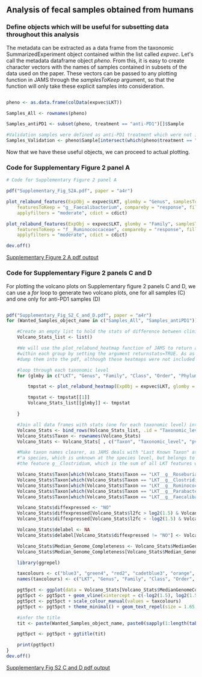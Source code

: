 ## Analysis of fecal samples obtained from humans

### Define objects which will be useful for subsetting data throughout this analysis
The metadata can be extracted as a data frame from the taxonomic SummarizedExperiment object contained within the list called _expvec_. Let's call the metadata dataframe object _pheno_.
From this, it is easy to create character vectors with the names of samples contained in subsets of the data used on the paper. These vectors can be passed to any plotting function in JAMS through the _samplesToKeep_ argument, so that the function will only take these explicit samples into consideration.

```R

pheno <- as.data.frame(colData(expvec$LKT))

Samples_All <- rownames(pheno)

Samples_antiPD1 <- subset(pheno, treatment == "anti-PD1")[]$Sample

#Validation samples were defined as anti-PD1 treatment which were not in the previous Science2018 cohort.
Samples_Validation <- pheno$Sample[intersect(which(pheno$treatment == "anti-PD1"), which(pheno$sci2018 == "N_A"))]

```

Now that we have these useful objects, we can proceed to actual plotting.

### Code for Supplementary Figure 2 panel A

```R
# Code for Supplementary Figure 2 panel A

pdf("Supplementary_Fig_S2A.pdf", paper = "a4r")

plot_relabund_features(ExpObj = expvec$LKT, glomby = "Genus", samplesToKeep = Samples_Validation,
    featuresToKeep = "g__Faecalibacterium", compareby = "response", fillby = "response",
    applyfilters = "moderate", cdict = cdict)

plot_relabund_features(ExpObj = expvec$LKT, glomby = "Family", samplesToKeep = Samples_Validation,
    featuresToKeep = "f__Ruminococcaceae", compareby = "response", fillby = "response",
    applyfilters = "moderate", cdict = cdict)

dev.off()

```

[Supplementary Figure 2 A pdf output](../pdfs/Supplementary_Fig_S2A.pdf)


### Code for Supplementary Figure 2 panels C and D
For plotting the volcano plots on Supplementary figure 2 panels C and D, we can use a _for_ loop to generate two volcano plots, one for all samples (C) and one only for anti-PD1 samples (D)

```R

pdf("Supplementary_Fig_S2_C_and_D.pdf", paper = "a4r")
for (Wanted_Samples_object_name in c("Samples_All", "Samples_antiPD1")){

    #Create an empty list to hold the stats of difference between clinical response at each taxonomic level.
    Volcano_Stats_list <- list()

    #We will use the plot_relabund_heatmap function of JAMS to return a dataframe with the stats for comparison
    #within each group by setting the argument returnstats=TRUE. As as the function produces heatmaps, we might as well
    #dump them into the pdf, although these heatmaps were not included on the paper.

    #loop through each taxonomic level
    for (glmby in c("LKT", "Genus", "Family", "Class", "Order", "Phylum")){

        tmpstat <- plot_relabund_heatmap(ExpObj = expvec$LKT, glomby = glmby, hmtype = "comparative", samplesToKeep = get(Wanted_Samples_object_name), featuresToKeep = NULL, subsetby = NULL, compareby = "response", invertbinaryorder = TRUE, splitcolsby = "response", colcategories = "response", secondaryheatmap = NULL, applyfilters = "moderate", minl2fc = 0.2, fun_for_l2fc = "geom_mean", showonlypbelow = 0.5, scaled = TRUE, cdict = NULL, returnstats = TRUE, class_to_ignore = "N_A", no_underscores = TRUE)

        tmpstat <- tmpstat[[1]]
        Volcano_Stats_list[[glmby]] <- tmpstat

    }

    #Join all data frames with stats (one for each taxonomic level) into a single data frame
    Volcano_Stats <- bind_rows(Volcano_Stats_list, .id = "Taxonomic_level")
    Volcano_Stats$Taxon <- rownames(Volcano_Stats)
    Volcano_Stats <- Volcano_Stats[ , c("Taxon", "Taxonomic_level", "pval", "padj_fdr", "l2fc", "absl2fc", "MedianGenomeComp", "SDGenomeComp")]

    #Make taxon names clearer, as JAMS deals with "Last Known Taxon" at its most granular level, so LKT__g__Clostridium means
    #"a species, which is unknown at the species level, but belongs to the Clostridium genus". This is not to be confused with
    #the feature g__Clostridium, which is the sum of all LKT features which belong to the genus Clostridium.

    Volcano_Stats$Taxon[which(Volcano_Stats$Taxon == "LKT__g__Roseburia")] <- "LKT__Unclassified_Roseburia_bacterium"
    Volcano_Stats$Taxon[which(Volcano_Stats$Taxon == "LKT__g__Clostridium")] <- "LKT__Unclassified_Clostridium_bacterium"
    Volcano_Stats$Taxon[which(Volcano_Stats$Taxon == "LKT__g__Ruminococcus")] <- "LKT__Unclassified_Ruminococcus_bacterium"
    Volcano_Stats$Taxon[which(Volcano_Stats$Taxon == "LKT__g__Parabacteroides")] <- "LKT__Unclassified_Parabacteroides_bacterium"
    Volcano_Stats$Taxon[which(Volcano_Stats$Taxon == "LKT__g__Faecalibacterium")] <- "LKT__Unclassified_Faecalibacterium_bacterium"

    Volcano_Stats$diffexpressed <- "NO"
    Volcano_Stats$diffexpressed[Volcano_Stats$l2fc > log2(1.5) & Volcano_Stats$padj_fdr <= 0.1] <- "UP"
    Volcano_Stats$diffexpressed[Volcano_Stats$l2fc < -log2(1.5) & Volcano_Stats$padj_fdr <= 0.1] <- "DOWN"

    Volcano_Stats$delabel <- NA
    Volcano_Stats$delabel[Volcano_Stats$diffexpressed != "NO"] <- Volcano_Stats$Taxon[Volcano_Stats$diffexpressed != "NO"]

    Volcano_Stats$Median_Genome_Completeness <- Volcano_Stats$MedianGenomeComp
    Volcano_Stats$Median_Genome_Completeness[Volcano_Stats$Median_Genome_Completeness >= 1] <- 1

    library(ggrepel)

    taxcolours <- c("blue3", "green4", "red2", "cadetblue3", "orange", "black")
    names(taxcolours) <- c("LKT", "Genus", "Family", "Class", "Order", "Phylum")

    pgt5pct <- ggplot(data = Volcano_Stats[Volcano_Stats$MedianGenomeComp >= 0.05, ], aes(x = l2fc, y=-log10(padj_fdr), col = Taxonomic_level, label = delabel)) + geom_point()
    pgt5pct <- pgt5pct + geom_vline(xintercept = c(-log2(1.5), log2(1.5)), col = "grey", linetype = "88") + geom_hline(yintercept=-log10(0.1), col = "grey", linetype = "88")
    pgt5pct <- pgt5pct + scale_colour_manual(values = taxcolours)
    pgt5pct <- pgt5pct + theme_minimal() + geom_text_repel(size = 1.65, min.segment.length = 0)

    #infer the title
    tit <- paste(Wanted_Samples_object_name, paste0(sapply(1:length(table(pheno[get(Wanted_Samples_object_name), "response"])), function(x) { paste(names(table(pheno[get(Wanted_Samples_object_name), "response"]))[x], table(pheno[get(Wanted_Samples_object_name), "response"])[x], sep = "=") }), collapse = " | "))

    pgt5pct <- pgt5pct + ggtitle(tit)

    print(pgt5pct)
}
dev.off()

```
[Supplementary Fig S2 C and D pdf output](../pdfs/Supplementary_Fig_S2_C_and_D.pdf)
